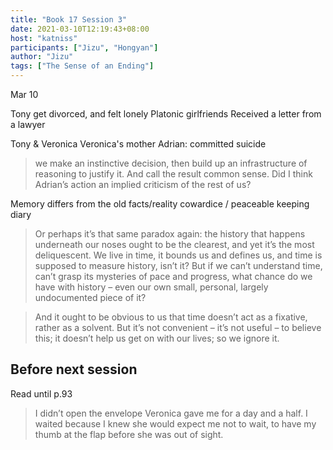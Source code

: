 ```yaml
---
title: "Book 17 Session 3"
date: 2021-03-10T12:19:43+08:00
host: "katniss"
participants: ["Jizu", "Hongyan"]
author: "Jizu"
tags: ["The Sense of an Ending"]
---
```


Mar 10

Tony get divorced, and felt lonely
Platonic girlfriends
Received a letter from a lawyer

Tony & Veronica 
Veronica's mother
Adrian: committed suicide

> we make an instinctive decision, then build up an infrastructure of reasoning to justify it. And call the result common sense. Did I think Adrian’s action an implied criticism of the rest of us? 

Memory differs from the old facts/reality
cowardice / peaceable
keeping diary


> Or perhaps it’s that same paradox again: the history that happens underneath our noses ought to be the clearest, and yet it’s the most deliquescent. We live in time, it bounds us and defines us, and time is supposed to measure history, isn’t it? But if we can’t understand time, can’t grasp its mysteries of pace and progress, what chance do we have with history – even our own small, personal, largely undocumented piece of it?

>  And it ought to be obvious to us that time doesn’t act as a fixative, rather as a solvent. But it’s not convenient – it’s not useful – to believe this; it doesn’t help us get on with our lives; so we ignore it.

## Before next session

Read until p.93

> I didn’t open the envelope Veronica gave me for a day and a half. I waited because I knew she would expect me not to wait, to have my thumb at the flap before she was out of sight.






